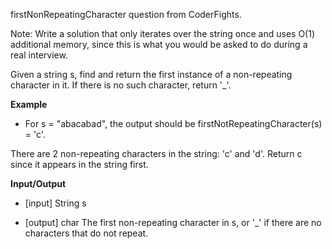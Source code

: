 firstNonRepeatingCharacter question from CoderFights.

Note: Write a solution that only iterates over the string once and uses O(1) additional memory, since this is what you would be asked to do during a real interview.

Given a string s, find and return the first instance of a non-repeating character in it. If there is no such character, return '_'.

**Example**

 - For s = "abacabad", the output should be
firstNotRepeatingCharacter(s) = 'c'.

There are 2 non-repeating characters in the string: 'c' and 'd'. Return c since it appears in the string first.


**Input/Output**

 - [input] String s
 
 - [output] char
   The first non-repeating character in s, or '_' if there are no characters that do not repeat.
